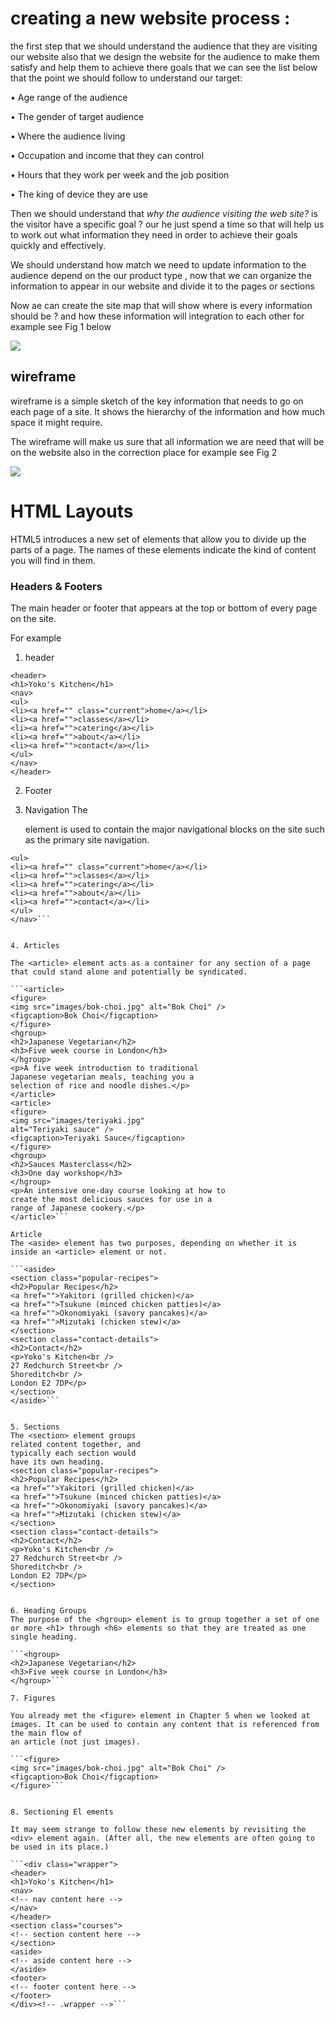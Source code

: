 
# creating a new website process : 

the first step that we should understand the audience that they are visiting our website also that we design the website for the audience to make them satisfy and help them to achieve there goals  that we can see the list below that the point we should follow to understand our target:

•	Age range of the audience 

•	The gender of target audience 

•	Where the audience living 

•	Occupation and income that they can control 

•	Hours that they work per week and the job position 

•	The king of device they are use

Then we should understand that *why the audience visiting the web site?* is the visitor have a specific goal ? our he just spend a time so that will help us to work out what information they need in order to achieve their goals quickly and effectively.

We should understand how match we need to update information to the audience  depend on the our product type , now that we can organize the information to appear in our website and divide it to the pages or sections 

Now ae can create the site map that will  show where is every information  should be ? and how these information will integration to each other for example see Fig 1 below 

![](https://github.com/MURADALSHORMAN/Readme/blob/main/fig1.JPG)


## wireframe

wireframe is a simple sketch of the key information that needs to go on each page of a site. It shows the hierarchy of the information and how much space it might require.

The wireframe will make us sure that all information we are need that will be on the website also in the correction place for example see Fig 2 

![](https://github.com/MURADALSHORMAN/Readme/blob/main/fig2.JPG)












# HTML Layouts

HTML5 introduces a new set of elements that allow you to divide up the parts of a page. The names of these elements indicate the kind of content you will find in them.

### Headers & Footers
The main header or footer that appears at the top or bottom of every page on the site.

For example
1. header
```
<header>
<h1>Yoko's Kitchen</h1>
<nav>
<ul>
<li><a href="" class="current">home</a></li>
<li><a href="">classes</a></li>
<li><a href="">catering</a></li>
<li><a href="">about</a></li>
<li><a href="">contact</a></li>
</ul>
</nav>
</header>
```

2. Footer 


3. Navigation
The <nav> element is used to contain the major navigational blocks on the site such as the primary site navigation.
```<nav>
<ul>
<li><a href="" class="current">home</a></li>
<li><a href="">classes</a></li>
<li><a href="">catering</a></li>
<li><a href="">about</a></li>
<li><a href="">contact</a></li>
</ul>
</nav>```


4. Articles

The <article> element acts as a container for any section of a page that could stand alone and potentially be syndicated.

```<article>
<figure>
<img src="images/bok-choi.jpg" alt="Bok Choi" />
<figcaption>Bok Choi</figcaption>
</figure>
<hgroup>
<h2>Japanese Vegetarian</h2>
<h3>Five week course in London</h3>
</hgroup>
<p>A five week introduction to traditional
Japanese vegetarian meals, teaching you a
selection of rice and noodle dishes.</p>
</article>
<article>
<figure>
<img src="images/teriyaki.jpg"
alt="Teriyaki sauce" />
<figcaption>Teriyaki Sauce</figcaption>
</figure>
<hgroup>
<h2>Sauces Masterclass</h2>
<h3>One day workshop</h3>
</hgroup>
<p>An intensive one-day course looking at how to
create the most delicious sauces for use in a
range of Japanese cookery.</p>
</article>```

Article
The <aside> element has two purposes, depending on whether it is inside an <article> element or not.

```<aside>
<section class="popular-recipes">
<h2>Popular Recipes</h2>
<a href="">Yakitori (grilled chicken)</a>
<a href="">Tsukune (minced chicken patties)</a>
<a href="">Okonomiyaki (savory pancakes)</a>
<a href="">Mizutaki (chicken stew)</a>
</section>
<section class="contact-details">
<h2>Contact</h2>
<p>Yoko's Kitchen<br />
27 Redchurch Street<br />
Shoreditch<br />
London E2 7DP</p>
</section>
</aside>```


5. Sections
The <section> element groups
related content together, and
typically each section would
have its own heading.
<section class="popular-recipes">
<h2>Popular Recipes</h2>
<a href="">Yakitori (grilled chicken)</a>
<a href="">Tsukune (minced chicken patties)</a>
<a href="">Okonomiyaki (savory pancakes)</a>
<a href="">Mizutaki (chicken stew)</a>
</section>
<section class="contact-details">
<h2>Contact</h2>
<p>Yoko's Kitchen<br />
27 Redchurch Street<br />
Shoreditch<br />
London E2 7DP</p>
</section>


6. Heading Groups
The purpose of the <hgroup> element is to group together a set of one or more <h1> through <h6> elements so that they are treated as one single heading.

```<hgroup>
<h2>Japanese Vegetarian</h2>
<h3>Five week course in London</h3>
</hgroup>```

7. Figures

You already met the <figure> element in Chapter 5 when we looked at images. It can be used to contain any content that is referenced from the main flow of
an article (not just images).

```<figure>
<img src="images/bok-choi.jpg" alt="Bok Choi" />
<figcaption>Bok Choi</figcaption>
</figure>```


8. Sectioning El ements

It may seem strange to follow these new elements by revisiting the <div> element again. (After all, the new elements are often going to be used in its place.)

```<div class="wrapper">
<header>
<h1>Yoko's Kitchen</h1>
<nav>
<!-- nav content here -->
</nav>
</header>
<section class="courses">
<!-- section content here -->
</section>
<aside>
<!-- aside content here -->
</aside>
<footer>
<!-- footer content here -->
</footer>
</div><!-- .wrapper -->```

